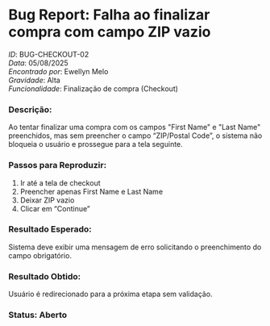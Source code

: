 # Bug Report: Falha ao finalizar compra com campo ZIP vazio

*ID*: BUG-CHECKOUT-02  
*Data*: 05/08/2025  
*Encontrado por*: Ewellyn Melo  
*Gravidade*: Alta  
*Funcionalidade*: Finalização de compra (Checkout)

### Descrição:
Ao tentar finalizar uma compra com os campos "First Name" e "Last Name" preenchidos, mas sem preencher o campo “ZIP/Postal Code”, o sistema não bloqueia o usuário e prossegue para a tela seguinte.

### Passos para Reproduzir:
1. Ir até a tela de checkout
2. Preencher apenas First Name e Last Name
3. Deixar ZIP vazio
4. Clicar em “Continue”

### Resultado Esperado:
Sistema deve exibir uma mensagem de erro solicitando o preenchimento do campo obrigatório.

### Resultado Obtido:
Usuário é redirecionado para a próxima etapa sem validação.

### Status: Aberto
